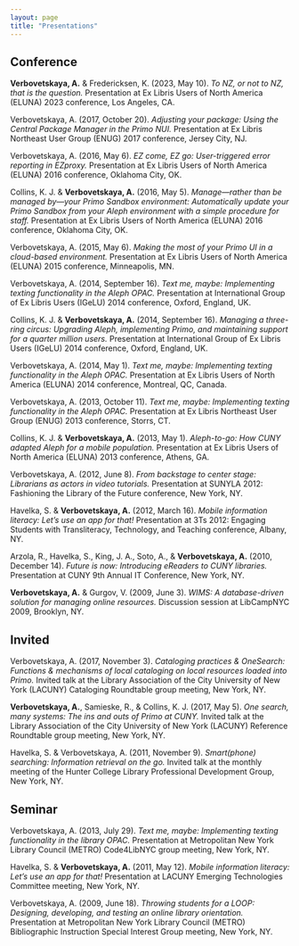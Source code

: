```yaml
---
layout: page
title: "Presentations"
---
```


## Conference

**Verbovetskaya, A.** & Fredericksen, K. (2023, May 10). *To NZ, or not to NZ, that is the question.* Presentation at Ex Libris Users of North America (ELUNA) 2023 conference, Los Angeles, CA.

Verbovetskaya, A. (2017, October 20). *Adjusting your package: Using the Central Package Manager in the Primo NUI.* Presentation at Ex Libris Northeast User Group (ENUG) 2017 conference, Jersey City, NJ.

Verbovetskaya, A. (2016, May 6). *EZ come, EZ go: User-triggered error reporting in EZproxy.* Presentation at Ex Libris Users of North America (ELUNA) 2016 conference, Oklahoma City, OK.

Collins, K. J. & **Verbovetskaya, A.** (2016, May 5). *Manage—rather than be managed by—your Primo Sandbox environment: Automatically update your Primo Sandbox from your Aleph environment with a simple procedure for staff.* Presentation at Ex Libris Users of North America (ELUNA) 2016 conference, Oklahoma City, OK.

Verbovetskaya, A. (2015, May 6). *Making the most of your Primo UI in a cloud-based environment.* Presentation at Ex Libris Users of North America (ELUNA) 2015 conference, Minneapolis, MN.

Verbovetskaya, A. (2014, September 16). *Text me, maybe: Implementing texting functionality in the Aleph OPAC.* Presentation at International Group of Ex Libris Users (IGeLU) 2014 conference, Oxford, England, UK.

Collins, K. J. & **Verbovetskaya, A.** (2014, September 16). *Managing a three-ring circus: Upgrading Aleph, implementing Primo, and maintaining support for a quarter million users.* Presentation at International Group of Ex Libris Users (IGeLU) 2014 conference, Oxford, England, UK.

Verbovetskaya, A. (2014, May 1). *Text me, maybe: Implementing texting functionality in the Aleph OPAC.* Presentation at Ex Libris Users of North America (ELUNA) 2014 conference, Montreal, QC, Canada.

Verbovetskaya, A. (2013, October 11). *Text me, maybe: Implementing texting functionality in the Aleph OPAC.* Presentation at Ex Libris Northeast User Group (ENUG) 2013 conference, Storrs, CT.

Collins, K. J. & **Verbovetskaya, A.** (2013, May 1). *Aleph-to-go: How CUNY adapted Aleph for a mobile population.* Presentation at Ex Libris Users of North America (ELUNA) 2013 conference, Athens, GA.

Verbovetskaya, A. (2012, June 8). *From backstage to center stage: Librarians as actors in video tutorials.* Presentation at SUNYLA 2012: Fashioning the Library of the Future conference, New York, NY.

Havelka, S. & **Verbovetskaya, A.** (2012, March 16). *Mobile information literacy: Let’s use an app for that!* Presentation at 3Ts 2012: Engaging Students with Transliteracy, Technology, and Teaching conference, Albany, NY.

Arzola, R., Havelka, S., King, J. A., Soto, A., & **Verbovetskaya, A.** (2010, December 14). *Future is now: Introducing eReaders to CUNY libraries.* Presentation at CUNY 9th Annual IT Conference, New York, NY.

**Verbovetskaya, A.** & Gurgov, V. (2009, June 3). *WIMS: A database-driven solution for managing online resources.* Discussion session at LibCampNYC 2009, Brooklyn, NY.

## Invited

Verbovetskaya, A. (2017, November 3). *Cataloging practices & OneSearch: Functions & mechanisms of local cataloging on local resources loaded into Primo.* Invited talk at the Library Association of the City University of New York (LACUNY) Cataloging Roundtable group meeting, New York, NY.

**Verbovetskaya, A.**, Samieske, R., & Collins, K. J. (2017, May 5). *One search, many systems: The ins and outs of Primo at CUNY.* Invited talk at the Library Association of the City University of New York (LACUNY) Reference Roundtable group meeting, New York, NY.

Havelka, S. & Verbovetskaya, A. (2011, November 9). *Smart(phone) searching: Information retrieval on the go.* Invited talk at the monthly meeting of the Hunter College Library Professional Development Group, New York, NY.

## Seminar

Verbovetskaya, A. (2013, July 29). *Text me, maybe: Implementing texting functionality in the library OPAC.* Presentation at Metropolitan New York Library Council (METRO) Code4LibNYC group meeting, New York, NY.

Havelka, S. & **Verbovetskaya, A.** (2011, May 12). *Mobile information literacy: Let’s use an app for that!* Presentation at LACUNY Emerging Technologies Committee meeting, New York, NY.

Verbovetskaya, A. (2009, June 18). *Throwing students for a LOOP: Designing, developing, and testing an online library orientation.* Presentation at Metropolitan New York Library Council (METRO) Bibliographic Instruction Special Interest Group meeting, New York, NY.

